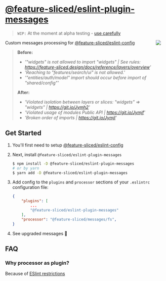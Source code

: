 # [@feature-sliced/eslint-plugin-messages](https://www.npmjs.com/package/@feature-sliced/eslint-plugin-messages)

> `WIP:` At the moment at alpha testing - [use carefully](https://github.com/feature-sliced/eslint-config/discussions/55)

<img src="https://avatars.githubusercontent.com/u/60469024?s=120&v=4" align="right">

Custom messages processing for [@feature-sliced/eslint-config](https://www.npmjs.com/package/@feature-sliced/eslint-config)

> **Before:**
>
> - *'"widgets" is not allowed to import "widgets" | See rules: <https://feature-sliced.design/docs/reference/layers/overview>'*
> - *'Reaching to "features/search/ui" is not allowed.'*
> - *'"entities/auth/model" import should occur before import of "shared/config"'*
>
> **After:**
>
> - *'Violated isolation between layers or slices: "widgets" => "widgets" | <https://git.io/Jymh2>'*
> - *'Violated usage of modules Public API | <https://git.io/Jymjf>'*
> - *'Broken order of imports | <https://git.io/JymjI>'*

## Get Started

1. You'll first need to setup [@feature-sliced/eslint-config](https://www.npmjs.com/package/@feature-sliced/eslint-config)

2. Next, install `@feature-sliced/eslint-plugin-messages`

    ```sh
    $ npm install -D @feature-sliced/eslint-plugin-messages
    # or by yarn
    $ yarn add -D @feature-sliced/eslint-plugin-messages
    ```

3. Add config to the `plugins` and `processor` sections of your `.eslintrc` configuration file:

    ```json
    {
        "plugins": [
            ...
            "@feature-sliced/eslint-plugin-messages"
        ],
        "processor": "@feature-sliced/messages/fs",
    }
    ```

4. See upgraded messages 🍰

## FAQ

### Why processor as plugin?

Because of [ESlint restrictions](https://eslint.org/docs/developer-guide/working-with-plugins#processors-in-plugins)
